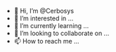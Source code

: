 - 👋 Hi, I’m @Cerbosys
- 👀 I’m interested in ...
- 🌱 I’m currently learning ...
- 💞️ I’m looking to collaborate on ...
- 📫 How to reach me ...

<!---
Cerbosys/Cerbosys is a ✨ special ✨ repository because its `README.md` (this file) appears on your GitHub profile.
You can click the Preview link to take a look at your changes.
--->

